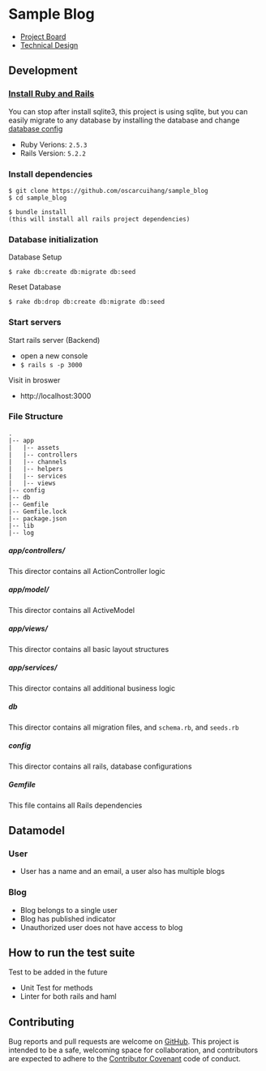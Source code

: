 # Sample Blog
  * [Project Board](https://github.com/oscarcuihang/sample_blog/projects/1)
  * [Technical Design](docs/TECHDESIGN.md)

## Development
### [Install Ruby and Rails](https://gorails.com/setup/osx/10.14-mojave)
You can stop after install sqlite3, this project is using sqlite, but you can easily migrate to any database by installing the database and change [database config](/config/database.yml)

* Ruby Verions: `2.5.3`
* Rails Version: `5.2.2`

### Install dependencies
```
$ git clone https://github.com/oscarcuihang/sample_blog
$ cd sample_blog

$ bundle install
(this will install all rails project dependencies)
```

### Database initialization
Database Setup
```
$ rake db:create db:migrate db:seed
```

Reset Database
```
$ rake db:drop db:create db:migrate db:seed
```

### Start servers
Start rails server (Backend)
* open a new console
* `$ rails s -p 3000` 

Visit in broswer
* http://localhost:3000 

### File Structure
```
.
|-- app
|   |-- assets
|   |-- controllers
|   |-- channels
|   |-- helpers
|   |-- services
|   |-- views
|-- config
|-- db
|-- Gemfile
|-- Gemfile.lock
|-- package.json
|-- lib
|-- log
```

##### app/controllers/
This director contains all ActionController logic
##### app/model/
This director contains all ActiveModel
##### app/views/
This director contains all basic layout structures
##### app/services/
This director contains all additional business logic
##### db
This director contains all migration files, and `schema.rb`, and `seeds.rb`
##### config
This director contains all rails, database configurations
##### Gemfile
This file contains all Rails dependencies

## Datamodel
### User
* User has a name and an email, a user also has multiple blogs

### Blog
* Blog belongs to a single user
* Blog has published indicator
* Unauthorized user does not have access to blog

## How to run the test suite
Test to be added in the future
* Unit Test for methods
* Linter for both rails and haml

## Contributing 
Bug reports and pull requests are welcome on [GitHub](https://github.com/oscarcuihang/sample_blog/projects/1). This project is intended to be a safe, welcoming space for collaboration, and contributors are expected to adhere to the [Contributor Covenant](http://contributor-covenant.org) code of conduct.